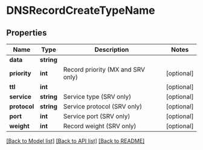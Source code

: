 # DNSRecordCreateTypeName

## Properties
Name | Type | Description | Notes
------------ | ------------- | ------------- | -------------
**data** | **string** |  | 
**priority** | **int** | Record priority (MX and SRV only) | [optional] 
**ttl** | **int** |  | [optional] 
**service** | **string** | Service type (SRV only) | [optional] 
**protocol** | **string** | Service protocol (SRV only) | [optional] 
**port** | **int** | Service port (SRV only) | [optional] 
**weight** | **int** | Record weight (SRV only) | [optional] 

[[Back to Model list]](../../README.md#documentation-for-models) [[Back to API list]](../../README.md#documentation-for-api-endpoints) [[Back to README]](../../README.md)



